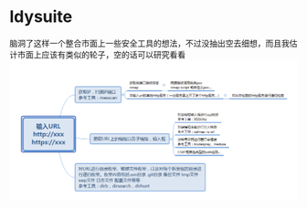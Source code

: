 # ldysuite
脑洞了这样一个整合市面上一些安全工具的想法，不过没抽出空去细想，而且我估计市面上应该有类似的轮子，空的话可以研究看看
![Image text](https://raw.githubusercontent.com/newIDforLOL/ldysuite/master/idea.png)

